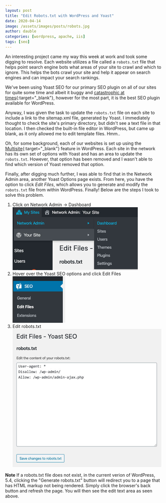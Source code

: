 ```yaml
---
layout: post
title: "Edit Robots.txt with WordPress and Yoast"
date: 2020-04-14
image: /assets/images/posts/robots.jpg
author: dauble
categories: [wordpress, apache, iis]
tags: [seo]
---
```


An interesting project came my way this week at work and took some digging to resolve. Each website utilizes a file called a `robots.txt` file that helps point search engine bots what areas of your site to crawl and which to ignore. This helps the bots crawl your site and help it appear on search engines and can impact your search rankings.

We've been using Yoast SEO for our primary SEO plugin on all of our sites for quite some time and albeit it buggy and [catastrophic at times](https://yoast.com/media-attachment-urls/){:target="_blank"}, however for the most part, it is the best SEO plugin available for WordPress.

Anyway, I was given the task to update the `robots.txt` file on each site to include a link to the sitemap.xml file, generated by Yoast. I immediately thought to check the site's primary directory, but didn't see a text file in that location. I then checked the built-in file editor in WordPress, but came up blank, as it only allowed me to edit template files. Hmm..

Oh, for some background, each of our websites is set up using the [Multisite](https://wordpress.org/support/article/glossary/#multisite){:target="_blank"} feature in WordPress. Each site in the network has its own set of options with Yoast and has an area to update the `robots.txt`. However, that option has been removed and I wasn't able to find which version of Yoast removed that option.

Finally, after digging much further, I was able to find that in the Network Admin area, another Yoast Options page exists. From here, you have the option to click *Edit Files*, which allows you to generate and modify the `robots.txt` file from within WordPress. Finally! Below are the steps I took to solve this problem.

1. Click on Network Admin -> Dashboard<br>
![Clicking on Network Admin, followed by Dashboard link](/assets/images/posts/network-admin.jpg)
2. Hover over the Yoast SEO options and click Edit Files<br>
![Click on Yoast SEO, Edit Files](/assets/images/posts/seo-edit-files.jpg)
3. Edit robots.txt<br>
![Edit robots.txt text input](/assets/images/posts/edit-robots.jpg)

**Note** If a robots.txt file does not exist, in the current verion of WordPress, 5.4, clicking the "Generate robots.txt" button will redirect you to a page that has HTML markup not being rendered. Simply click the browser's back button and refresh the page. You will then see the edit text area as seen above.